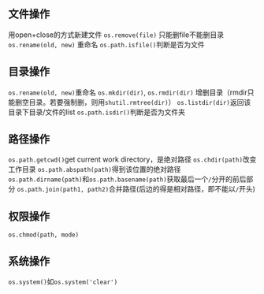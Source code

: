 ## 文件操作
用open+close的方式新建文件
`os.remove(file)` 只能删file不能删目录
`os.rename(old, new)` 重命名
`os.path.isfile()`判断是否为文件
## 目录操作
`os.rename(old, new)`重命名
`os.mkdir(dir)`, `os.rmdir(dir)` 增删目录（rmdir只能删空目录。若要强制删，则用`shutil.rmtree(dir)`）
`os.listdir(dir)`返回该目录下目录/文件的list
`os.path.isdir()`判断是否为文件夹
## 路径操作
`os.path.getcwd()`get current work directory，是绝对路径
`os.chdir(path)`改变工作目录
`os.path.abspath(path)`得到该位置的绝对路径
`os.path.dirname(path)`和`os.path.basename(path)`获取最后一个`/`分开的前后部分
`os.path.join(path1, path2)`合并路径(后边的得是相对路径，即不能以`/`开头)
## 权限操作
`os.chmod(path, mode)`
## 系统操作
`os.system()`如`os.system('clear')`